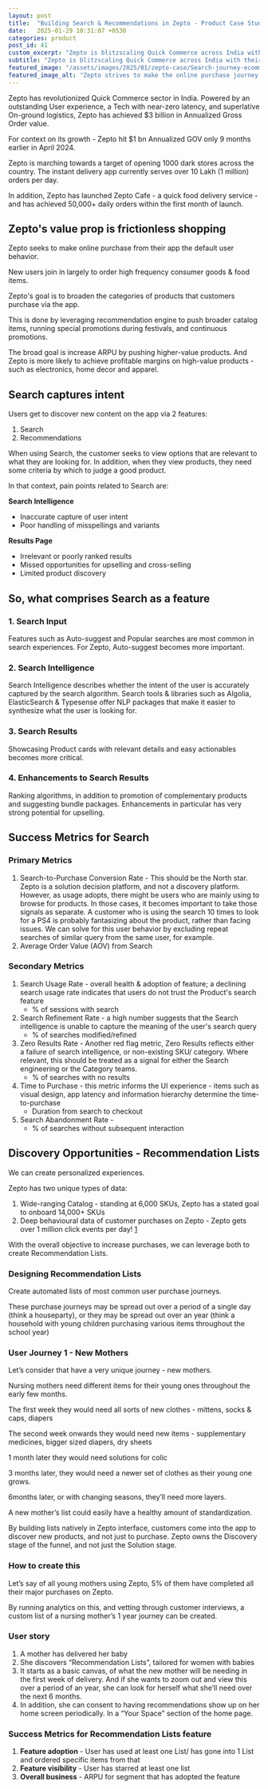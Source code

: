 ```yaml
---
layout: post
title:  "Building Search & Recommendations in Zepto - Product Case Study"
date:   2025-01-29 10:31:07 +0530
categories: product
post_id: 41
custom_excerpt: "Zepto is blitzscaling Quick Commerce across India with their 10min delivery value proposition"
subtitle: "Zepto is blitzscaling Quick Commerce across India with their 10min delivery value proposition"
featured_image: "/assets/images/2025/01/zepto-case/Search-journey-ecommerce-Zepto.webp"
featured_image_alt: "Zepto strives to make the online purchase journey ever more frictionless" 
---
```


Zepto has revolutionized Quick Commerce sector in India. Powered by an outstanding User experience, a Tech with near-zero latency, and superlative On-ground logistics, Zepto has achieved $3 billion in Annualized Gross Order value.

For context on its growth - Zepto hit $1 bn Annualized GOV only 9 months earlier in April 2024.

Zepto is marching towards a target of opening 1000 dark stores across the country. The instant delivery app currently serves over 10 Lakh (1 million) orders per day.

In addition, Zepto has launched Zepto Cafe - a quick food delivery service - and has achieved 50,000+ daily orders within the first month of launch.

## Zepto's value prop is frictionless shopping

Zepto seeks to make online purchase from their app the default user behavior. 

New users join in largely to order high frequency consumer goods & food items. 

Zepto's goal is to broaden the categories of products that customers purchase via the app.

This is done by leveraging recommendation engine to push broader catalog items, running special promotions during festivals, and continuous promotions. 

The broad goal is increase ARPU by pushing higher-value products. And Zepto is more likely to achieve profitable margins on high-value products - such as electronics, home decor and apparel.

## Search captures intent

Users get to discover new content on the app via 2 features:
1. Search
2. Recommendations

When using Search, the customer seeks to view options that are relevant to what they are looking for. In addition, when they view products, they need some criteria by which to judge a good product.

In that context, pain points related to Search are:

**Search Intelligence**
- Inaccurate capture of user intent
- Poor handling of misspellings and variants

**Results Page**
- Irrelevant or poorly ranked results
- Missed opportunities for upselling and cross-selling
- Limited product discovery

## So, what comprises Search as a feature

### 1. Search Input
Features such as Auto-suggest and Popular searches are most common in search experiences. For Zepto, Auto-suggest becomes more important.

### 2. Search Intelligence
Search Intelligence describes whether the intent of the user is accurately captured by the search algorithm. Search tools & libraries such as Algolia, ElasticSearch & Typesense offer NLP packages that make it easier to synthesize what the user is looking for.

### 3. Search Results
Showcasing Product cards with relevant details and easy actionables becomes more critical.

### 4. Enhancements to Search Results
Ranking algorithms, in addition to promotion of complementary products and suggesting bundle packages. Enhancements in particular has very strong potential for upselling.

## Success Metrics for Search

### Primary Metrics

1. Search-to-Purchase Conversion Rate - This should be the North star. Zepto is a solution decision platform, and not a discovery platform. However, as usage adopts, there might be users who are mainly using to browse for products. In those cases, it becomes important to take those signals as separate. A customer who is using the search 10 times to look for a PS4 is probably fantasizing about the product, rather than facing issues. We can solve for this user behavior by excluding repeat searches of similar query from the same user, for example.
2. Average Order Value (AOV) from Search

### Secondary Metrics

1. Search Usage Rate - overall health & adoption of feature; a declining search usage rate indicates that users do not trust the Product's search feature
    - % of sessions with search
2. Search Refinement Rate - a high number suggests that the Search intelligence is unable to capture the meaning of the user's search query
    - % of searches modified/refined
3. Zero Results Rate - Another red flag metric, Zero Results reflects either a failure of search intelligence, or non-existing SKU/ category. Where relevant, this should be treated as a signal for either the Search engineering or the Category teams.
    - % of searches with no results
4. Time to Purchase - this metric informs the UI experience - items such as visual design, app latency and information hierarchy determine the time-to-purchase
    - Duration from search to checkout
5. Search Abandonment Rate - 
    - % of searches without subsequent interaction

## Discovery Opportunities - Recommendation Lists

We can create personalized experiences.

Zepto has two unique types of data:

1. Wide-ranging Catalog - standing at 6,000 SKUs, Zepto has a stated goal to onboard 14,000+ SKUs
2. Deep behavioural data of customer purchases on Zepto - Zepto gets over 1 million click events per day! [1](https://blog.zeptonow.com/how-zepto-connects-advertisers-with-the-right-brands-in-real-time-at-massive-scale-bf9290233f90)

With the overall objective to increase purchases, we can leverage both to create Recommendation Lists.

### Designing  Recommendation Lists

Create automated lists of most common user purchase journeys.

These purchase journeys may be spread out over a period of a single day (think a houseparty), or they may be spread out over an year (think a household with young children purchasing various items throughout the school year)

### User Journey 1 - New Mothers

Let’s consider that have a very unique journey - new mothers. 

Nursing mothers need different items for their young ones throughout the early few months.

The first week they would need all sorts of new clothes - mittens, socks & caps, diapers

The second week onwards they would need new items - supplementary medicines, bigger sized diapers, dry sheets

1 month later they would need solutions for colic

3 months later, they would need a newer set of clothes as their young one grows. 

6months later, or with changing seasons, they’ll need more layers.

A new mother’s list could easily have a healthy amount of standardization.

<div class="highlight" markdown="1">
By building lists natively in Zepto interface, customers come into the app to discover new products, and not just to purchase. Zepto owns the Discovery stage of the funnel, and not just the Solution stage.
</div>

### How to create this

Let’s say of all young mothers using Zepto, 5% of them have completed all their major purchases on Zepto. 

By running analytics on this, and vetting through customer interviews, a custom list of a nursing mother’s 1 year journey can be created.

### User story

1. A mother has delivered her baby
2. She discovers “Recommendation Lists”, tailored for women with babies
3. It starts as a basic canvas, of what the new mother will be needing in the first week of delivery. And if she wants to zoom out and view this over a period of an year, she can look for herself what she’ll need over the next 6 months.
4. In addition, she can consent to having recommendations show up on her home screen periodically. In a “Your Space” section of the home page.

### Success Metrics for Recommendation Lists feature

1. **Feature adoption** - User has used at least one List/ has gone into 1 List and ordered specific items from that
2. **Feature visibility** - User has starred at least one list
3. **Overall business** - ARPU for segment that has adopted the feature